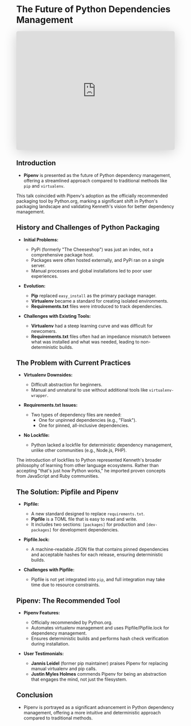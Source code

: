 # The Future of Python Dependencies Management

<iframe class="speakerdeck-iframe" style="border: 0px; background: padding-box rgba(0, 0, 0, 0.1); margin: 0px; padding: 0px; border-radius: 6px; box-shadow: rgba(0, 0, 0, 0.2) 0px 5px 40px; width: 100%; height: auto; aspect-ratio: 560 / 420;" frameborder="0" src="https://speakerdeck.com/player/ee6c0016a8f44dd98900659d225b6925" title="The Future of Python Dependency Management" allowfullscreen="true" data-ratio="1.3333333333333333"></iframe>


## Introduction

- **Pipenv** is presented as the future of Python dependency management, offering a streamlined approach compared to traditional methods like `pip` and `virtualenv`.

<span class="sidenote">This talk coincided with Pipenv's adoption as the officially recommended packaging tool by Python.org, marking a significant shift in Python's packaging landscape and validating Kenneth's vision for better dependency management.</span>

## History and Challenges of Python Packaging

- **Initial Problems:**
  - PyPi (formerly "The Cheeseshop") was just an index, not a comprehensive package host.
  - Packages were often hosted externally, and PyPi ran on a single server.
  - Manual processes and global installations led to poor user experiences.

- **Evolution:**
  - **Pip** replaced `easy_install` as the primary package manager.
  - **Virtualenv** became a standard for creating isolated environments.
  - **Requirements.txt** files were introduced to track dependencies.

- **Challenges with Existing Tools:**
  - **Virtualenv** had a steep learning curve and was difficult for newcomers.
  - **Requirements.txt** files often had an impedance mismatch between what was installed and what was needed, leading to non-deterministic builds.

## The Problem with Current Practices

- **Virtualenv Downsides:**
  - Difficult abstraction for beginners.
  - Manual and unnatural to use without additional tools like `virtualenv-wrapper`.

- **Requirements.txt Issues:**
  - Two types of dependency files are needed:
    - One for unpinned dependencies (e.g., "Flask").
    - One for pinned, all-inclusive dependencies.

- **No Lockfile:**
  - Python lacked a lockfile for deterministic dependency management, unlike other communities (e.g., Node.js, PHP).

<span class="sidenote">The introduction of lockfiles to Python represented Kenneth's broader philosophy of learning from other language ecosystems. Rather than accepting "that's just how Python works," he imported proven concepts from JavaScript and Ruby communities.</span>

## The Solution: Pipfile and Pipenv

- **Pipfile:**
  - A new standard designed to replace `requirements.txt`.
  - **Pipfile** is a TOML file that is easy to read and write.
  - It includes two sections: `[packages]` for production and `[dev-packages]` for development dependencies.

- **Pipfile.lock:**
  - A machine-readable JSON file that contains pinned dependencies and acceptable hashes for each release, ensuring deterministic builds.

- **Challenges with Pipfile:**
  - Pipfile is not yet integrated into `pip`, and full integration may take time due to resource constraints.

## Pipenv: The Recommended Tool

- **Pipenv Features:**
  - Officially recommended by Python.org.
  - Automates virtualenv management and uses Pipfile/Pipfile.lock for dependency management.
  - Ensures deterministic builds and performs hash check verification during installation.

- **User Testimonials:**
  - **Jannis Leidel** (former pip maintainer) praises Pipenv for replacing manual virtualenv and pip calls.
  - **Justin Myles Holmes** commends Pipenv for being an abstraction that engages the mind, not just the filesystem.

## Conclusion

- Pipenv is portrayed as a significant advancement in Python dependency management, offering a more intuitive and deterministic approach compared to traditional methods.

